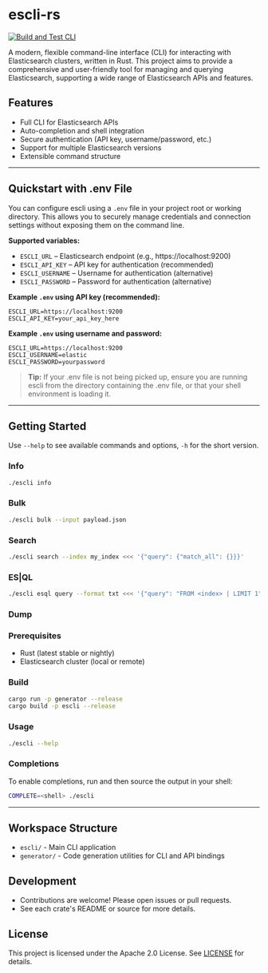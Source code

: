# escli-rs

[![Build and Test CLI](https://github.com/Anaethelion/escli-rs/actions/workflows/cli-build.yml/badge.svg)](https://github.com/Anaethelion/escli-rs/actions/workflows/cli-build.yml)

A modern, flexible command-line interface (CLI) for interacting with Elasticsearch clusters, written in Rust. This project aims to provide a comprehensive and user-friendly tool for managing and querying Elasticsearch, supporting a wide range of Elasticsearch APIs and features.

## Features
- Full CLI for Elasticsearch APIs
- Auto-completion and shell integration
- Secure authentication (API key, username/password, etc.)
- Support for multiple Elasticsearch versions
- Extensible command structure

---

## Quickstart with .env File

You can configure escli using a `.env` file in your project root or working directory. This allows you to securely manage credentials and connection settings without exposing them on the command line.

**Supported variables:**
- `ESCLI_URL` – Elasticsearch endpoint (e.g., https://localhost:9200)
- `ESCLI_API_KEY` – API key for authentication (recommended)
- `ESCLI_USERNAME` – Username for authentication (alternative)
- `ESCLI_PASSWORD` – Password for authentication (alternative)

**Example `.env` using API key (recommended):**
```env
ESCLI_URL=https://localhost:9200
ESCLI_API_KEY=your_api_key_here
```

**Example `.env` using username and password:**
```env
ESCLI_URL=https://localhost:9200
ESCLI_USERNAME=elastic
ESCLI_PASSWORD=yourpassword
```

> **Tip:** If your .env file is not being picked up, ensure you are running escli from the directory containing the .env file, or that your shell environment is loading it.

---

## Getting Started

Use `--help` to see available commands and options, `-h` for the short version.

### Info

```sh
./escli info
```

### Bulk

```sh
./escli bulk --input payload.json
```

### Search

```sh
./escli search --index my_index <<< '{"query": {"match_all": {}}}'
``` 

### ES|QL

```sh
./escli esql query --format txt <<< '{"query": "FROM <index> | LIMIT 1"}'
```

### Dump

### Prerequisites
- Rust (latest stable or nightly)
- Elasticsearch cluster (local or remote)

### Build
```sh
cargo run -p generator --release
cargo build -p escli --release
```

### Usage
```sh
./escli --help
```

### Completions
To enable completions, run and then source the output in your shell:
```sh
COMPLETE=<shell> ./escli
```

---

## Workspace Structure
- `escli/` - Main CLI application
- `generator/` - Code generation utilities for CLI and API bindings


## Development
- Contributions are welcome! Please open issues or pull requests.
- See each crate's README or source for more details.

## License
This project is licensed under the Apache 2.0 License. See [LICENSE](LICENSE) for details.

